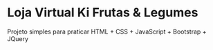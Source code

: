# Loja Virtual Ki Frutas & Legumes

Projeto simples para praticar HTML + CSS + JavaScript + Bootstrap + JQuery
